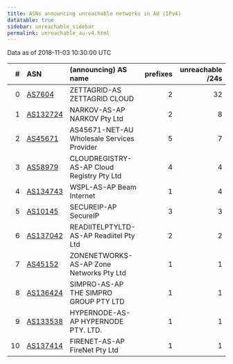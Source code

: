 ```yaml
---
title: ASNs announcing unreachable networks in AU (IPv4)
datatable: true
sidebar: unreachable_sidebar
permalink: unreachable_au-v4.html
---
```


Data as of 2018-11-03 10:30:00 UTC


<div class="datatable-begin"></div>

|   # | ASN                                      | (announcing) AS name                       |   prefixes |   unreachable /24s |
|----:|:-----------------------------------------|:-------------------------------------------|-----------:|-------------------:|
|   0 | [AS7604](unreachable_AS7604-v4.html)     | ZETTAGRID-AS ZETTAGRID CLOUD               |          2 |                 32 |
|   1 | [AS132724](unreachable_AS132724-v4.html) | NARKOV-AS-AP NARKOV Pty Ltd                |          2 |                  8 |
|   2 | [AS45671](unreachable_AS45671-v4.html)   | AS45671-NET-AU Wholesale Services Provider |          5 |                  7 |
|   3 | [AS58979](unreachable_AS58979-v4.html)   | CLOUDREGISTRY-AS-AP Cloud Registry Pty Ltd |          4 |                  4 |
|   4 | [AS134743](unreachable_AS134743-v4.html) | WSPL-AS-AP Beam Internet                   |          1 |                  4 |
|   5 | [AS10145](unreachable_AS10145-v4.html)   | SECUREIP-AP SecureIP                       |          3 |                  3 |
|   6 | [AS137042](unreachable_AS137042-v4.html) | READIITELPTYLTD-AS-AP Readiitel Pty Ltd    |          2 |                  2 |
|   7 | [AS45152](unreachable_AS45152-v4.html)   | ZONENETWORKS-AS-AP Zone Networks Pty Ltd   |          1 |                  1 |
|   8 | [AS136424](unreachable_AS136424-v4.html) | SIMPRO-AS-AP THE SIMPRO GROUP PTY LTD      |          1 |                  1 |
|   9 | [AS133538](unreachable_AS133538-v4.html) | HYPERNODE-AS-AP HYPERNODE PTY. LTD.        |          1 |                  1 |
|  10 | [AS137414](unreachable_AS137414-v4.html) | FIRENET-AS-AP FireNet Pty Ltd              |          1 |                  1 |

<div class="datatable-end"></div>